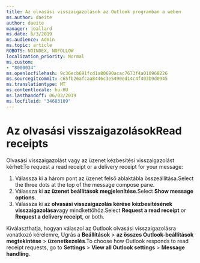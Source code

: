```yaml
---
title: Az olvasási visszaigazolások az Outlook programban a weben
ms.author: daeite
author: daeite
manager: joallard
ms.date: 6/3/2019
ms.audience: Admin
ms.topic: article
ROBOTS: NOINDEX, NOFOLLOW
localization_priority: Normal
ms.custom:
- "8000034"
ms.openlocfilehash: 9c36ecb691fcd1a80690acac7673f4a010968226
ms.sourcegitcommit: c65fb26afcaa8446c3e5490ed14c4f403b9d0945
ms.translationtype: MT
ms.contentlocale: hu-HU
ms.lasthandoff: 06/03/2019
ms.locfileid: "34683109"
---
```

# <a name="read-receipts"></a><span data-ttu-id="a7b3d-102">Az olvasási visszaigazolások</span><span class="sxs-lookup"><span data-stu-id="a7b3d-102">Read receipts</span></span>

<span data-ttu-id="a7b3d-103">Olvasási visszaigazolást vagy az üzenet kézbesítési visszaigazolást kérhet:</span><span class="sxs-lookup"><span data-stu-id="a7b3d-103">To request a read receipt or a delivery receipt for your message:</span></span> 

1. <span data-ttu-id="a7b3d-104">Válassza ki a három pont az üzenet felső ablaktábla összeállítása.</span><span class="sxs-lookup"><span data-stu-id="a7b3d-104">Select the three dots at the top of the message compose pane.</span></span>
1. <span data-ttu-id="a7b3d-105">Válassza ki **az üzenet beállítások megjelenítése**.</span><span class="sxs-lookup"><span data-stu-id="a7b3d-105">Select **Show message options**.</span></span>
1. <span data-ttu-id="a7b3d-106">Válassza ki az **olvasási visszaigazolás kérése** **kézbesítésének visszaigazolása**vagy mindkettőhöz.</span><span class="sxs-lookup"><span data-stu-id="a7b3d-106">Select **Request a read receipt** or **Request a delivery receipt**, or both.</span></span>

<span data-ttu-id="a7b3d-107">Kiválaszthatja, hogyan válaszol az Outlook olvasási visszaigazolásra vonatkozó kérelemre, Ugrás a **Beállítások** > **az összes Outlook-beállítások megtekintése** > **üzenetkezelés**.</span><span class="sxs-lookup"><span data-stu-id="a7b3d-107">To choose how Outlook responds to read receipt requests, go to **Settings** > **View all Outlook settings** > **Message handling**.</span></span>